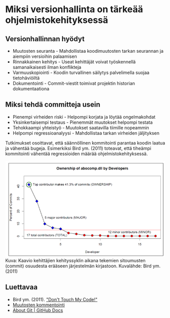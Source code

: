 # Miksi versionhallinta on tärkeää ohjelmistokehityksessä

## Versionhallinnan hyödyt
- Muutosten seuranta - Mahdollistaa koodimuutosten tarkan seurannan ja aiempiin versioihin palaamisen
- Rinnakkainen kehitys - Useat kehittäjät voivat työskennellä samanaikaisesti ilman konflikteja
- Varmuuskopiointi - Koodin turvallinen säilytys palvelimella suojaa tietohäviöiltä
- Dokumentointi - Commit-viestit toimivat projektin historian dokumentaationa

## Miksi tehdä committeja usein
- Pienempi virheiden riski - Helpompi korjata ja löytää ongelmakohdat
- Yksinkertaisempi testaus - Pienemmät muutokset helpompi testata
- Tehokkaampi yhteistyö - Muutokset saatavilla tiimille nopeammin
- Helpompi regressioanalyysi - Mahdollistaa tarkan virheiden jäljityksen

Tutkimukset osoittavat, että säännöllinen kommitointi parantaa koodin laatua ja vähentää bugeja. Esimerkiksi Bird ym. (2011) toteavat, että tiheämpi kommitointi vähentää regressioiden määrää ohjelmistokehityksessä.

![Pääkoodaaja tekee 41% kaikista kommittoinneista](../kuvat/owneship_of_code.png)<br>
Kuva: Kaavio kehittäjien kehityssyklin aikana tekemien sitoumusten (commit) osuudesta erääseen järjestelmän kirjastoon. Kuvalähde: Bird ym. (2011)

## Luettavaa
- Bird ym. (2011). ["Don't Touch My Code!"](https://www.microsoft.com/en-us/research/wp-content/uploads/2016/02/bird2011dtm.pdf?msockid=0e9b734f117a60030a4266cc10bc6195)
- [Muutosten kommentointi](./muutosten_kommentointi.md)
- [About Git | GitHub Docs](https://docs.github.com/en/get-started/using-git/about-git)

